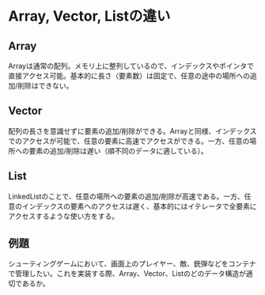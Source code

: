 # Array, Vector, Listの違い


## Array

Arrayは通常の配列。メモリ上に整列しているので、インデックスやポインタで直接アクセス可能。基本的に長さ（要素数）は固定で、任意の途中の場所への追加/削除はできない。


## Vector

配列の長さを意識せずに要素の追加/削除ができる。Arrayと同様、インデックスでのアクセスが可能で、任意の要素に高速でアクセスができる。一方、任意の場所への要素の追加/削除は遅い（順不同のデータに適している）。


## List

LinkedListのことで、任意の場所への要素の追加/削除が高速である。一方、任意のインデックスの要素へのアクセスは遅く、基本的にはイテレータで全要素にアクセスするような使い方をする。


## 例題

シューティングゲームにおいて、画面上のプレイヤー、敵、銃弾などをコンテナで管理したい。これを実装する際、Array、Vector、Listのどのデータ構造が適切であるか。
